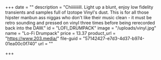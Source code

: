 +++
date = ""
description = "Chiiiiiiiill. Light up a blunt, enjoy low fidelity transients and samples full of Izotope Vinyl's dust. This is for all those hipster manbun ass niggas who don't like their music clean - it must be retro sounding and pressed on vinyl three times before being rerecorded back into the DAW."
id = "LOFI_DRUMPACK"
image = "/uploads/vinyl.jpg"
name = "Lo-Fi Drumpack"
price = 13.37
product_url = "https://www.203.media/"
file-guid = "57142427-e7d3-4d37-b974-01ea00c0f740"
url = ""

+++
